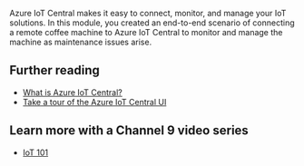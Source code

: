 Azure IoT Central makes it easy to connect, monitor, and manage your IoT solutions. In this module, you created an end-to-end scenario of connecting a remote coffee machine to Azure IoT Central to monitor and manage the machine as maintenance issues arise.

## Further reading

- [What is Azure IoT Central?](https://docs.microsoft.com/azure/iot-central/core/overview-iot-central)
- [Take a tour of the Azure IoT Central UI](https://docs.microsoft.com/azure/iot-central/core/overview-iot-central-tour)

## Learn more with a Channel 9 video series

- [IoT 101](https://channel9.msdn.com/Series/IoT-101/?&WT.mc_id=EducationalIoT-c9-niner&azure-portal=true)
